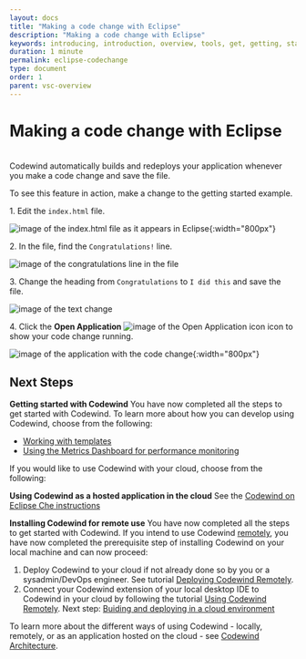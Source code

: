 ```yaml
---
layout: docs
title: "Making a code change with Eclipse"
description: "Making a code change with Eclipse"
keywords: introducing, introduction, overview, tools, get, getting, start, started, install, vscode, visual, studio, code, Codewind for VS Code getting started, VS Code Marketplace, VS Code Extensions view, VS Code workspace,installing Codewind for VS Code
duration: 1 minute
permalink: eclipse-codechange
type: document
order: 1
parent: vsc-overview
---
```

# Making a code change with Eclipse 
<br/>
Codewind automatically builds and redeploys your application whenever you make a code change and save the file.

To see this feature in action, make a change to the getting started example.

1\. Edit the `index.html` file.

![image of the index.html file as it appears in Eclipse](images/eclipsechangeproject1.png){:width="800px"}

2\. In the file, find the `Congratulations!` line.

![image of the congratulations line in the file](images/eclipsechangeproject2.png)

3\. Change the heading from `Congratulations` to `I did this` and save the file.

![image of the text change](images/eclipsechangeproject3.png)

4\. Click the **Open Application**
![image of the Open Application icon](images/eclipseopenprojecticon.png)
icon to show your code change running.

![image of the application with the code change](images/eclipsechangeproject4.png){:width="800px"}

## Next Steps

**Getting started with Codewind** You have now completed all the steps to get started with Codewind. To learn more about how you can develop using Codewind, choose from the following:

- [Working with templates](./workingwithtemplates.html)
- [Using the Metrics Dashboard for performance monitoring](./metrics-dashboard.html)
 
If you would like to use Codewind with your cloud, choose from the following:

**Using Codewind as a hosted application in the cloud** See the [Codewind on Eclipse Che instructions](./eclipseche-codewind-overview.html)

**Installing Codewind for remote use** You have now completed all the steps to get started with Codewind. If you intend to use Codewind [remotely](./remote-codewind-overview.html), you have now completed the prerequisite step of installing Codewind on your local machine  and can now proceed:

1. Deploy Codewind to your cloud if not already done so by you or a sysadmin/DevOps engineer. See tutorial [Deploying Codewind Remotely](./remote-deploying-codewind.html).
2. Connect your Codewind extension of your local desktop IDE to Codewind in your cloud by following the tutorial [Using Codewind Remotely](./remote-codewind-overview.html).
Next step: [Buiding and deploying in a cloud environment](remote-deploying-codewind.html)

To learn more about the different ways of using Codewind - locally, remotely, or as an application hosted on the cloud - see [Codewind Architecture](./overview.html#architecture).
